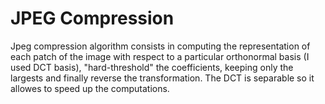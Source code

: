 # JPEG Compression
Jpeg compression algorithm consists in computing the representation of each patch of the image with respect to a particular orthonormal basis (I used DCT basis), "hard-threshold" the coefficients, keeping only the largests and finally reverse the transformation.
The DCT is separable so it allowes to speed up the computations.
